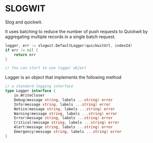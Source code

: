 # SLOGWIT
Slog and quickwit.

It uses batching to reduce the number of push requests to Quickwit by aggregating multiple records in a single batch request.

```go
logger, err := slogwit.DefaultLogger(quickwitUrl, indexId)
if err != nil {
	return err
}

// You can start to use logger object
```

Logger is an object that implements the following method

```go
// a standard logging interface
type Logger interface {
	io.WriteCloser
	Debug(message string, labels ...string) error
	Info(message string, labels ...string) error
	Notice(message string, labels ...string) error
	Warning(message string, labels ...string) error
	Error(message string, labels ...string) error
	Critical(message string, labels ...string) error
	Alert(message string, labels ...string) error
	Emergency(message string, labels ...string) error
}
```

